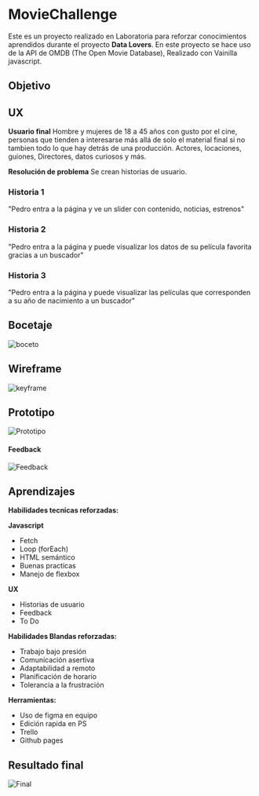 # MovieChallenge
Este es un proyecto realizado en Laboratoria para reforzar conocimientos aprendidos durante el proyecto **Data Lovers**.
En este proyecto se hace uso de la API de OMDB (The Open Movie Database), Realizado con Vainilla javascript.

## Objetivo


## UX
**Usuario final**
Hombre y mujeres de 18 a 45 años con gusto por el cine, personas que tienden a interesarse más allá de solo el material final si no tambien todo lo que hay detrás de una producción. Actores, locaciones, guiones, Directores, datos curiosos y más.

**Resolución de problema**
Se crean historias de usuario.

### Historia 1
"Pedro entra a la página y ve un slider con contenido, noticias, estrenos"
### Historia 2
"Pedro entra a la página y puede visualizar los datos de su película favorita gracias a un buscador"
### Historia 3
"Pedro entra a la página y puede visualizar las películas que corresponden a su año de nacimiento a un buscador"

## Bocetaje

![boceto](https://github.com/IrisFyD/CDMX009-MovieChallenge/blob/master/docs/images/boceto.jpg?raw=true)

## Wireframe

![keyframe](https://github.com/IrisFyD/CDMX009-MovieChallenge/blob/master/docs/images/wireframe.jpg?raw=true)

## Prototipo

![Prototipo](https://github.com/IrisFyD/CDMX009-MovieChallenge/blob/master/docs/images/Proto.jpg?raw=true)

#### Feedback

![Feedback](https://github.com/IrisFyD/CDMX009-MovieChallenge/blob/master/docs/images/feeedback.png?raw=true)

## Aprendizajes

**Habilidades tecnicas reforzadas:**

**Javascript**
- Fetch
- Loop (forEach)
- HTML semántico
- Buenas practicas
- Manejo de flexbox

**UX**
- Historias de usuario
- Feedback
- To Do

**Habilidades Blandas reforzadas:**
- Trabajo bajo presión
- Comunícación asertiva
- Adaptabilidad a remoto
- Planificación de horario
- Tolerancia a la frustración

**Herramientas:**
- Uso de figma en equipo
- Edición rapida en PS
- Trello
- Github pages

## Resultado final

![Final](https://github.com/IrisFyD/CDMX009-MovieChallenge/blob/master/docs/images/Final.jpg?raw=true)

